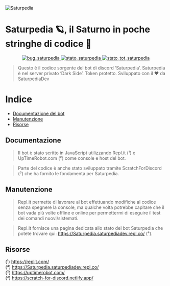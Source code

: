 ![Saturpedia](https://github.com/dap342/Saturpedia/blob/master/botpreview.png?raw=true)

# Saturpedia 🪐, il Saturno in poche stringhe di codice 🔌

<p align="center">
<a href="https://github.com/dap342/Saturpedia" target="blank">
<img src="https://img.shields.io/github/issues/dap342/Saturpedia?style=plastic" alt="bug_saturpedia" />
</a>

<a href="https://github.com/dap342/Saturpedia" target="blank">
<img src="https://img.shields.io/uptimerobot/status/m789456946-cd2bfcf15727c28bf1061497?style=plastic" alt="stato_saturpedia" />
</a>

<a href="https://github.com/dap342/Saturpedia" target="blank">
<img src="https://img.shields.io/uptimerobot/ratio/m789456946-cd2bfcf15727c28bf1061497?style=plastic" alt="stato_tot_saturpedia" />
</a>


> Questo è il codice sorgente del bot di discord ‘Saturpedia’. Saturpedia è nel server privato ‘Dark Side’. Token protetto. Sviluppato con il ❤️ da SaturpediaDev

# Indice

- [Documentazione del bot](#documentazione)
- [Manutenzione](#manutenzione)
- [Risorse](#risorse)

## Documentazione

> Il bot è stato scritto in JavaScript utilizzando Repl.it (¹) e UpTimeRobot.com (²) come console e host del bot.     

> Parte del codice è anche stato sviluppato tramite ScratchForDiscord (³) che ha fornito le fondamenta per Saturpedia.

## Manutenzione 

> Repl.it permette di lavorare al bot effettuando modifiche al codice senza spegnere la console, ma qualche volta potrebbe capitare che il bot vada più volte offline e online per permettermi di eseguire il test dei comandi nuovi/sistemati.    

> Repl.it fornisce una pagina dedicata allo stato del bot Saturpedia che potete trovare qui: https://Saturpedia.saturpediadev.repl.co/ (⁴).

## Risorse

(¹) https://replit.com/     
(⁴) https://Saturpedia.saturpediadev.repl.co/     
(²) https://uptimerobot.com/     
(³) https://scratch-for-discord.netlify.app/     
